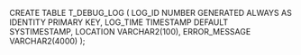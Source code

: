 CREATE TABLE T_DEBUG_LOG (
    LOG_ID        NUMBER GENERATED ALWAYS AS IDENTITY PRIMARY KEY,
    LOG_TIME      TIMESTAMP DEFAULT SYSTIMESTAMP,
    LOCATION      VARCHAR2(100),
    ERROR_MESSAGE VARCHAR2(4000)
);